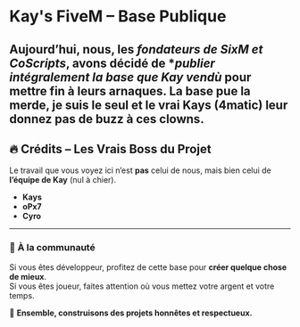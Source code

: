 # **Kay's FiveM – Base Publique**

Aujourd’hui, nous, les *fondateurs de SixM et CoScripts*, avons décidé de **publier intégralement la base que Kay vendù* pour mettre fin à leurs arnaques. La base pue la merde, je suis le seul et le vrai Kays (4matic) leur donnez pas de buzz à ces clowns.
---

## 🔥 **Crédits – Les Vrais Boss du Projet**
Le travail que vous voyez ici n’est **pas** celui de nous, mais bien celui de **l’équipe de Kay** (nul à chier).

- **Kays**
- **oPx7**
- **Cyro**
---

### 📢 **À la communauté**
Si vous êtes développeur, profitez de cette base pour **créer quelque chose de mieux**.  
Si vous êtes joueur, faites attention où vous mettez votre argent et votre temps.

🚀 **Ensemble, construisons des projets honnêtes et respectueux.**
